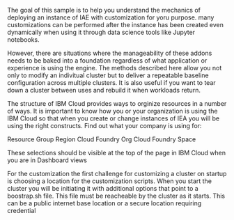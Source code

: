 The goal of this sample is to help you understand the mechanics of deploying an instance of IAE with customization for yoru purpose. many customizations can be performed after the instance has been created even dynamically when using it through data science tools like Jupyter notebooks. 

However, there are situations where the manageability of these addons needs to be baked into a foundation regardless of what application or experience is using the engine. The methods described here allow you not only to modify an indivitual cluster but to deliver a repeatable baseline configuration across multiple clusters. It is also useful if you want to tear down a cluster between uses and rebuild it when workloads return.

The structure of IBM Cloud provides ways to orginize resources in a number of ways. It is important to know how you or your organization is using the IBM Cloud so that when you create or change instances of IEA you will be using the right constructs. Find out what your company is using for:

Resource Group 
Region
Cloud Foundry Org
Cloud Foundry Space

These selections should be visible at the top of the page in IBM Cloud when you are in Dashboard views

For the customization the first challenge for customizing a cluster on startup is choosing a location for the customization scripts. When you start the cluster you will be initiating it with additional options that point to a boostrap.sh file. This file must be reacheable by the cluster as it starts. This can be a public internet base location or a secure location requiring credential

